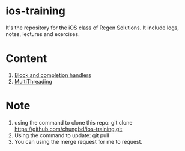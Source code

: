 # ios-training
It's the repository for the iOS class of Regen Solutions. It include logs, notes, lectures and exercises.


# Content
1. [Block and completion handlers](https://github.com/chungbd/ios-training/tree/master/Block)
2. [MultiThreading](https://github.com/chungbd/ios-training/tree/master/MultiThreading)


# Note
1. using the command to clone this repo: git clone https://github.com/chungbd/ios-training.git  
2. Using the command to update: git pull
3. You can using the merge request for me to request.
